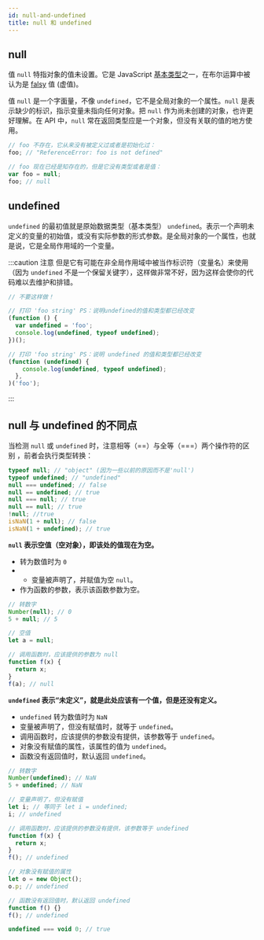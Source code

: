 ```yaml
---
id: null-and-undefined
title: null 和 undefined
---
```


## null

值 `null` 特指对象的值未设置。它是 JavaScript [基本类型](type-conversion.md/)之一，在布尔运算中被认为是 [falsy](type-conversion.md/#Falsy) 值 (虚值)。

值 `null` 是一个字面量，不像 `undefined`，它不是全局对象的一个属性。`null` 是表示缺少的标识，指示变量未指向任何对象。把 `null` 作为尚未创建的对象，也许更好理解。在 API 中，`null` 常在返回类型应是一个对象，但没有关联的值的地方使用。

```js
// foo 不存在，它从来没有被定义过或者是初始化过：
foo; // "ReferenceError: foo is not defined"

// foo 现在已经是知存在的，但是它没有类型或者是值：
var foo = null;
foo; // null
```

## undefined

`undefined` 的最初值就是原始数据类型（基本类型） `undefined`。表示一个声明未定义的变量的初始值，或没有实际参数的形式参数。是全局对象的一个属性，也就是说，它是全局作用域的一个变量。

:::caution 注意
但是它有可能在非全局作用域中被当作标识符（变量名）来使用（因为 `undefined` 不是一个保留关键字），这样做非常不好，因为这样会使你的代码难以去维护和排错。

```js
// 不要这样做！

// 打印 'foo string' PS：说明undefined的值和类型都已经改变
(function () {
  var undefined = 'foo';
  console.log(undefined, typeof undefined);
})();

// 打印 'foo string' PS：说明 undefined 的值和类型都已经改变
(function (undefined) {
    console.log(undefined, typeof undefined);
  },
)('foo');
```

:::

## null 与 undefined 的不同点

当检测 `null` 或 `undefined` 时，注意相等（==）与全等（===）两个操作符的区别 ，前者会执行类型转换：

```js
typeof null; // "object" (因为一些以前的原因而不是'null')
typeof undefined; // "undefined"
null === undefined; // false
null == undefined; // true
null === null; // true
null == null; // true
!null; //true
isNaN(1 + null); // false
isNaN(1 + undefined); // true
```

**`null` 表示空值（空对象），即该处的值现在为空。**

- 转为数值时为 `0`
- - 变量被声明了，并赋值为空 `null`。
- 作为函数的参数，表示该函数参数为空。

```js
// 转数字
Number(null); // 0
5 + null; // 5

// 空值
let a = null;

// 调用函数时，应该提供的参数为 null
function f(x) {
  return x;
}
f(a); // null
```

**`undefined` 表示“未定义”，就是此处应该有一个值，但是还没有定义。**

- `undefined` 转为数值时为 `NaN`
- 变量被声明了，但没有赋值时，就等于 `undefined`。
- 调用函数时，应该提供的参数没有提供，该参数等于 `undefined`。
- 对象没有赋值的属性，该属性的值为 `undefined`。
- 函数没有返回值时，默认返回 `undefined`。

```js
// 转数字
Number(undefined); // NaN
5 + undefined; // NaN

// 变量声明了，但没有赋值
let i; // 等同于 let i = undefined;
i; // undefined

// 调用函数时，应该提供的参数没有提供，该参数等于 undefined
function f(x) {
  return x;
}
f(); // undefined

// 对象没有赋值的属性
let o = new Object();
o.p; // undefined

// 函数没有返回值时，默认返回 undefined
function f() {}
f(); // undefined

undefined === void 0; // true
```
